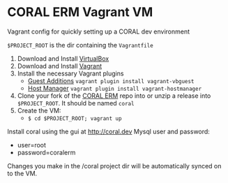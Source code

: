 # CORAL ERM Vagrant VM
Vagrant config for quickly setting up a CORAL dev environment

`$PROJECT_ROOT` is the dir containing the `Vagrantfile`

1. Download and Install [VirtualBox](https://www.virtualbox.org/wiki/Downloads)
2. Download and Install [Vagrant](https://www.vagrantup.com/downloads.html)
3. Install the necessary Vagrant plugins
    * [Guest Additions](https://github.com/dotless-de/vagrant-vbguest) `vagrant plugin install vagrant-vbguest`
    * [Host Manager](https://github.com/devopsgroup-io/vagrant-hostmanager) `vagrant plugin install vagrant-hostmanager`
4. Clone your fork of the [CORAL ERM](https://github.com/Coral-erm) repo into or unzip a release into `$PROJECT_ROOT`. It should be named `coral`
5. Create the VM:
    * `$ cd $PROJECT_ROOT; vagrant up`
    
Install coral using the gui at http://coral.dev
Mysql user and password:
* user=root
* password=coralerm

Changes you make in the /coral project dir will be automatically synced on to the VM.